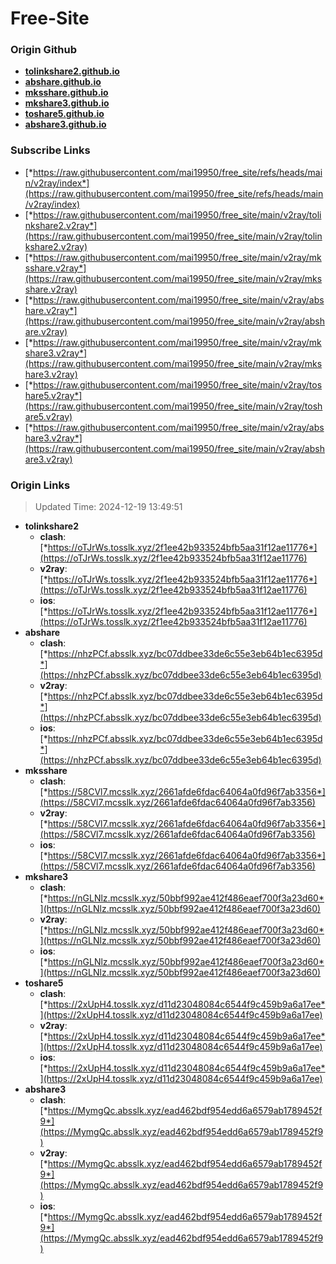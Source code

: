 # Free-Site

### Origin Github

- [**tolinkshare2.github.io**](https://github.com/tolinkshare2/tolinkshare2.github.io)
- [**abshare.github.io**](https://github.com/abshare/abshare.github.io)
- [**mksshare.github.io**](https://github.com/mksshare/mksshare.github.io)
- [**mkshare3.github.io**](https://github.com/mkshare3/mkshare3.github.io)
- [**toshare5.github.io**](https://github.com/toshare5/toshare5.github.io)
- [**abshare3.github.io**](https://github.com/abshare3/abshare3.github.io)

### Subscribe Links

- [*https://raw.githubusercontent.com/mai19950/free_site/refs/heads/main/v2ray/index*](https://raw.githubusercontent.com/mai19950/free_site/refs/heads/main/v2ray/index)
- [*https://raw.githubusercontent.com/mai19950/free_site/main/v2ray/tolinkshare2.v2ray*](https://raw.githubusercontent.com/mai19950/free_site/main/v2ray/tolinkshare2.v2ray)
- [*https://raw.githubusercontent.com/mai19950/free_site/main/v2ray/mksshare.v2ray*](https://raw.githubusercontent.com/mai19950/free_site/main/v2ray/mksshare.v2ray)
- [*https://raw.githubusercontent.com/mai19950/free_site/main/v2ray/abshare.v2ray*](https://raw.githubusercontent.com/mai19950/free_site/main/v2ray/abshare.v2ray)
- [*https://raw.githubusercontent.com/mai19950/free_site/main/v2ray/mkshare3.v2ray*](https://raw.githubusercontent.com/mai19950/free_site/main/v2ray/mkshare3.v2ray)
- [*https://raw.githubusercontent.com/mai19950/free_site/main/v2ray/toshare5.v2ray*](https://raw.githubusercontent.com/mai19950/free_site/main/v2ray/toshare5.v2ray)
- [*https://raw.githubusercontent.com/mai19950/free_site/main/v2ray/abshare3.v2ray*](https://raw.githubusercontent.com/mai19950/free_site/main/v2ray/abshare3.v2ray)

### Origin Links

> Updated Time: 2024-12-19 13:49:51

- **tolinkshare2**
  - **clash**: [*https://oTJrWs.tosslk.xyz/2f1ee42b933524bfb5aa31f12ae11776*](https://oTJrWs.tosslk.xyz/2f1ee42b933524bfb5aa31f12ae11776)
  - **v2ray**: [*https://oTJrWs.tosslk.xyz/2f1ee42b933524bfb5aa31f12ae11776*](https://oTJrWs.tosslk.xyz/2f1ee42b933524bfb5aa31f12ae11776)
  - **ios**: [*https://oTJrWs.tosslk.xyz/2f1ee42b933524bfb5aa31f12ae11776*](https://oTJrWs.tosslk.xyz/2f1ee42b933524bfb5aa31f12ae11776)
- **abshare**
  - **clash**: [*https://nhzPCf.absslk.xyz/bc07ddbee33de6c55e3eb64b1ec6395d*](https://nhzPCf.absslk.xyz/bc07ddbee33de6c55e3eb64b1ec6395d)
  - **v2ray**: [*https://nhzPCf.absslk.xyz/bc07ddbee33de6c55e3eb64b1ec6395d*](https://nhzPCf.absslk.xyz/bc07ddbee33de6c55e3eb64b1ec6395d)
  - **ios**: [*https://nhzPCf.absslk.xyz/bc07ddbee33de6c55e3eb64b1ec6395d*](https://nhzPCf.absslk.xyz/bc07ddbee33de6c55e3eb64b1ec6395d)
- **mksshare**
  - **clash**: [*https://58CVl7.mcsslk.xyz/2661afde6fdac64064a0fd96f7ab3356*](https://58CVl7.mcsslk.xyz/2661afde6fdac64064a0fd96f7ab3356)
  - **v2ray**: [*https://58CVl7.mcsslk.xyz/2661afde6fdac64064a0fd96f7ab3356*](https://58CVl7.mcsslk.xyz/2661afde6fdac64064a0fd96f7ab3356)
  - **ios**: [*https://58CVl7.mcsslk.xyz/2661afde6fdac64064a0fd96f7ab3356*](https://58CVl7.mcsslk.xyz/2661afde6fdac64064a0fd96f7ab3356)
- **mkshare3**
  - **clash**: [*https://nGLNlz.mcsslk.xyz/50bbf992ae412f486eaef700f3a23d60*](https://nGLNlz.mcsslk.xyz/50bbf992ae412f486eaef700f3a23d60)
  - **v2ray**: [*https://nGLNlz.mcsslk.xyz/50bbf992ae412f486eaef700f3a23d60*](https://nGLNlz.mcsslk.xyz/50bbf992ae412f486eaef700f3a23d60)
  - **ios**: [*https://nGLNlz.mcsslk.xyz/50bbf992ae412f486eaef700f3a23d60*](https://nGLNlz.mcsslk.xyz/50bbf992ae412f486eaef700f3a23d60)
- **toshare5**
  - **clash**: [*https://2xUpH4.tosslk.xyz/d11d23048084c6544f9c459b9a6a17ee*](https://2xUpH4.tosslk.xyz/d11d23048084c6544f9c459b9a6a17ee)
  - **v2ray**: [*https://2xUpH4.tosslk.xyz/d11d23048084c6544f9c459b9a6a17ee*](https://2xUpH4.tosslk.xyz/d11d23048084c6544f9c459b9a6a17ee)
  - **ios**: [*https://2xUpH4.tosslk.xyz/d11d23048084c6544f9c459b9a6a17ee*](https://2xUpH4.tosslk.xyz/d11d23048084c6544f9c459b9a6a17ee)
- **abshare3**
  - **clash**: [*https://MymgQc.absslk.xyz/ead462bdf954edd6a6579ab1789452f9*](https://MymgQc.absslk.xyz/ead462bdf954edd6a6579ab1789452f9)
  - **v2ray**: [*https://MymgQc.absslk.xyz/ead462bdf954edd6a6579ab1789452f9*](https://MymgQc.absslk.xyz/ead462bdf954edd6a6579ab1789452f9)
  - **ios**: [*https://MymgQc.absslk.xyz/ead462bdf954edd6a6579ab1789452f9*](https://MymgQc.absslk.xyz/ead462bdf954edd6a6579ab1789452f9)
